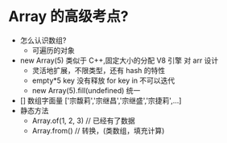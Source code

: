 # Array 的高级考点?

- 怎么认识数组?
  - 可遍历的对象
- new Array(5)
  类似于 C++,固定大小的分配 V8 引擎 对 arr 设计
  - 灵活地扩展，不限类型，还有 hash 的特性
  - empty*5 key 没有释放 for key in 不可以迭代
  - new Array(5).fill(undefined) 统一
- [] 数组字面量
  ['宗馥莉','宗继昌','宗继盛','宗捷莉',...]
- 静态方法
  - Array.of(1, 2, 3) // 已经有了数据
  - Array.from() // 转换，(类数组，填充计算)
